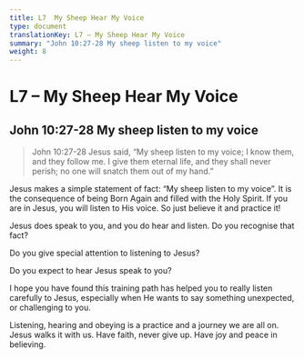 ```yaml
---
title: L7  My Sheep Hear My Voice
type: document
translationKey: L7 – My Sheep Hear My Voice
summary: "John 10:27-28 My sheep listen to my voice"
weight: 8
---
```

# L7 – My Sheep Hear My Voice

## John 10:27-28 My sheep listen to my voice

>   John 10:27-28 Jesus said, “My sheep listen to my voice; I know them, and they follow me. I give them eternal life, and they shall never perish; no one will snatch them out of my hand.”

Jesus makes a simple statement of fact: “My sheep listen to my voice”. It is the consequence of being Born Again and filled with the Holy Spirit. If you are in Jesus, you will listen to His voice. So just believe it and practice it!

Jesus does speak to you, and you do hear and listen. Do you recognise that fact?

Do you give special attention to listening to Jesus?

Do you expect to hear Jesus speak to you?

I hope you have found this training path has helped you to really listen carefully to Jesus, especially when He wants to say something unexpected, or challenging to you.

Listening, hearing and obeying is a practice and a journey we are all on. Jesus walks it with us. Have faith, never give up. Have joy and peace in believing.
